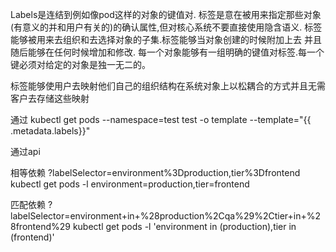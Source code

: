 Labels是连结到例如像pod这样的对象的键值对. 标签是意在被用来指定那些对象(有意义的并和用户有关的)的确认属性,但对核心系统不要直接使用隐含语义. 标签能够被用来去组织和去选择对象的子集.标签能够当对象创建的时候附加上去 并且随后能够在任何时候增加和修改. 每一个对象能够有一组明确的键值对标签.每一个键必须对给定的对象是独一无二的。

标签能够使用户去映射他们自己的组织结构在系统对象上以松耦合的方式并且无需客户去存储这些映射

通过 kubectl get pods --namespace=test test -o template --template="{{ .metadata.labels}}"

通过api 

相等依赖
?labelSelector=environment%3Dproduction,tier%3Dfrontend
kubectl get pods -l environment=production,tier=frontend

匹配依赖
?labelSelector=environment+in+%28production%2Cqa%29%2Ctier+in+%28frontend%29
kubectl get pods -l 'environment in (production),tier in (frontend)'